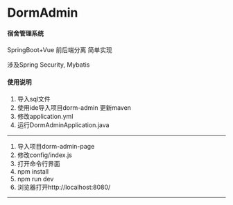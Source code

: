 # DormAdmin

####  宿舍管理系统
SpringBoot+Vue 前后端分离  简单实现

涉及Spring Security, Mybatis


#### 使用说明

1.  导入sql文件
2.  使用ide导入项目dorm-admin 更新maven
3.  修改application.yml
4.  运行DormAdminApplication.java

---

1.  导入项目dorm-admin-page
2.  修改config/index.js
3.  打开命令行界面
4.  npm install
5.  npm run dev
6.  浏览器打开http://localhost:8080/

---

